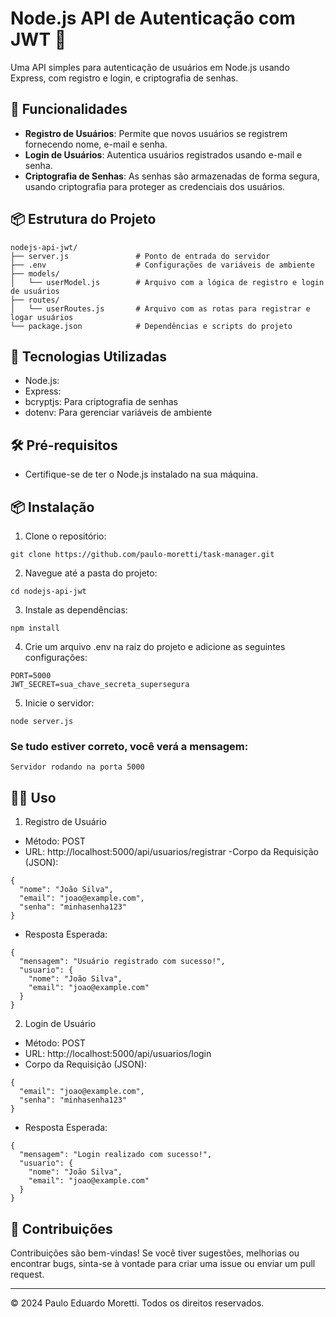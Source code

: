 # Node.js API de Autenticação com JWT 🚀

Uma API simples para autenticação de usuários em Node.js usando Express, com registro e login, e criptografia de senhas.

## 📝 Funcionalidades

- **Registro de Usuários**: Permite que novos usuários se registrem fornecendo nome, e-mail e senha.
- **Login de Usuários**: Autentica usuários registrados usando e-mail e senha.
- **Criptografia de Senhas**: As senhas são armazenadas de forma segura, usando criptografia para proteger as credenciais dos usuários.

## 📦 Estrutura do Projeto
```
nodejs-api-jwt/
├── server.js               # Ponto de entrada do servidor
├── .env                    # Configurações de variáveis de ambiente
├── models/
│   └── userModel.js        # Arquivo com a lógica de registro e login de usuários
├── routes/
│   └── userRoutes.js       # Arquivo com as rotas para registrar e logar usuários
└── package.json            # Dependências e scripts do projeto
````
## 🚀 Tecnologias Utilizadas
- Node.js:
- Express:
- bcryptjs: Para criptografia de senhas
- dotenv: Para gerenciar variáveis de ambiente

## 🛠️ Pré-requisitos
- Certifique-se de ter o Node.js instalado na sua máquina.

## 📦 Instalação
1. Clone o repositório:
````
git clone https://github.com/paulo-moretti/task-manager.git
````
2. Navegue até a pasta do projeto:
````
cd nodejs-api-jwt
````
3. Instale as dependências:
````
npm install
````
4. Crie um arquivo .env na raiz do projeto e adicione as seguintes configurações:
````
PORT=5000
JWT_SECRET=sua_chave_secreta_supersegura
````
5. Inicie o servidor:
````
node server.js
````
### Se tudo estiver correto, você verá a mensagem:
````
Servidor rodando na porta 5000
````
## 🧑‍💻 Uso
1. Registro de Usuário
- Método: POST
- URL: http://localhost:5000/api/usuarios/registrar
-Corpo da Requisição (JSON):
````
{
  "nome": "João Silva",
  "email": "joao@example.com",
  "senha": "minhasenha123"
}
````
- Resposta Esperada:
````
{
  "mensagem": "Usuário registrado com sucesso!",
  "usuario": {
    "nome": "João Silva",
    "email": "joao@example.com"
  }
}
````
2. Login de Usuário
- Método: POST
- URL: http://localhost:5000/api/usuarios/login
- Corpo da Requisição (JSON):
````
{
  "email": "joao@example.com",
  "senha": "minhasenha123"
}
````
- Resposta Esperada:
````
{
  "mensagem": "Login realizado com sucesso!",
  "usuario": {
    "nome": "João Silva",
    "email": "joao@example.com"
  }
}
````
## 🤝 Contribuições
Contribuições são bem-vindas! Se você tiver sugestões, melhorias ou encontrar bugs, sinta-se à vontade para criar uma issue ou enviar um pull request.

---

© 2024 Paulo Eduardo Moretti. Todos os direitos reservados.
